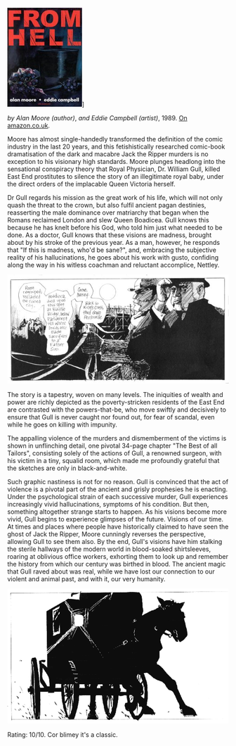 <!--
.. title: From Hell
.. slug: from-hell
.. date: 2007-07-21 22:34:22-05:00
.. tags: media,books,comics,fiction,madness
.. link: 
.. description: 
.. type: text
-->


![From Hell](/files/2007/07/fromhellsm.jpg)]

*by Alan Moore (author)*,
*and Eddie Campbell (artist)*,
1989.
[On amazon.co.uk](http://www.amazon.co.uk/Hell-Alan-Moore/dp/0861661419 "From Hell").

Moore has almost single-handedly transformed the definition of the comic
industry in the last 20 years, and this fetishistically researched
comic-book dramatisation of the dark and macabre Jack the Ripper murders
is no exception to his visionary high standards. Moore plunges headlong
into the sensational conspiracy theory that Royal Physician, Dr. William
Gull, killed East End prostitutes to silence the story of an
illegitimate royal baby, under the direct orders of the implacable Queen
Victoria herself.

Dr Gull regards his mission as the great work of his life, which will
not only quash the threat to the crown, but also fulfil ancient pagan
destinies, reasserting the male dominance over matriarchy that began
when the Romans reclaimed London and slew Queen Boadicea. Gull knows
this because he has knelt before his God, who told him just what needed
to be done. As a doctor, Gull knows that these visions are madness,
brought about by his stroke of the previous year. As a man, however, he
responds that "If this is madness, who'd be sane?", and, embracing the
subjective reality of his hallucinations, he goes about his work with
gusto, confiding along the way in his witless coachman and reluctant
accomplice, Nettley.

![Dr Gull and coachman Nettley](/files/2007/07/boadicea-died-sm.jpg "Dr. Gull & coachman Nettley")

The story is a tapestry, woven on many levels. The iniquities of wealth
and power are richly depicted as the poverty-stricken residents of the
East End are contrasted with the powers-that-be, who move swiftly and
decisively to ensure that Gull is never caught nor found out, for fear
of scandal, even while he goes on killing with impunity.

The appalling violence of the murders and dismemberment of the victims
is shown in unflinching detail, one pivotal 34-page chapter "The Best of
all Tailors", consisting solely of the actions of Gull, a renowned
surgeon, with his victim in a tiny, squalid room, which made me
profoundly grateful that the sketches are only in black-and-white.

Such graphic nastiness is not for no reason. Gull is convinced that the
act of violence is a pivotal part of the ancient and grisly prophesies
he is enacting. Under the psychological strain of each successive
murder, Gull experiences increasingly vivid hallucinations, symptoms of
his condition. But then, something altogether strange starts to happen.
As his visions become more vivid, Gull begins to experience glimpses of
the future. Visions of our time. At times and places where people have
historically claimed to have seen the ghost of Jack the Ripper, Moore
cunningly reverses the perspective, allowing Gull to see them also. By
the end, Gull's visions have him stalking the sterile hallways of the
modern world in blood-soaked shirtsleeves, roaring at oblivious office
workers, exhorting them to look up and remember the history from which
our century was birthed in blood. The ancient magic that Gull raved
about was real, while we have lost our connection to our violent and
animal past, and with it, our very humanity.

![Nettley's coach - harbinger of doom.](/files/2007/07/coach-sm.png "Nettley's coach - harbinger of doom.")

Rating: 10/10.
Cor blimey it's a classic.
